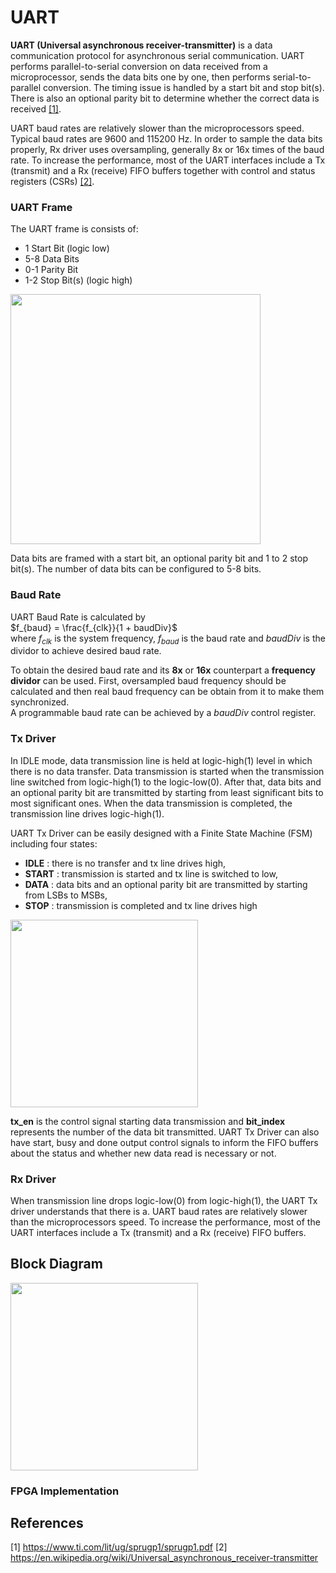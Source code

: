 # UART
**UART (Universal asynchronous receiver-transmitter)** is a data communication protocol for asynchronous serial communication. UART performs parallel-to-serial conversion on data received from a microprocessor, sends the data bits one by one, then performs serial-to-parallel conversion. The timing issue is handled by a start bit and stop bit(s). There is also an optional parity bit to determine whether the correct data is received [[1]](https://www.ti.com/lit/ug/sprugp1/sprugp1.pdf).

UART baud rates are relatively slower than the microprocessors speed. Typical baud rates are 9600 and 115200 Hz. In order to sample the data bits properly, Rx driver uses oversampling, generally 8x or 16x times of the baud rate. To increase the performance, most of the UART interfaces include a Tx (transmit) and a Rx (receive) FIFO buffers together with control and status registers (CSRs) [[2]](https://en.wikipedia.org/wiki/Universal_asynchronous_receiver-transmitter). 

### UART Frame
The UART frame is consists of:
* 1 Start Bit (logic low)
* 5-8 Data Bits
* 0-1 Parity Bit
* 1-2 Stop Bit(s) (logic high)

<img src="https://user-images.githubusercontent.com/51496220/235833559-c95beef7-b57e-4a39-a183-48b0f1c9f09b.png" width="400">

Data bits are framed with a start bit, an optional parity bit and 1 to 2 stop bit(s). The number of data bits can be configured to 5-8 bits.


### Baud Rate
UART Baud Rate is calculated by \
$f_{baud} = \frac{f_{clk}}{1 + baudDiv}$ \
where $f_{clk}$ is the system frequency, $f_{baud}$ is the baud rate and $baudDiv$ is the dividor to achieve desired baud rate.

To obtain the desired baud rate and its **8x** or **16x** counterpart a **frequency dividor** can be used. First, oversampled baud frequency should be calculated and then real baud frequency can be obtain from it to make them synchronized.  
A programmable baud rate can be achieved by a $baudDiv$ control register.


### Tx Driver
In IDLE mode, data transmission line is held at logic-high(1) level in which there is no data transfer. Data transmission is started when the transmission line switched from logic-high(1) to the logic-low(0). After that, data bits and an optional parity bit are transmitted by starting from least significant bits to most significant ones. When the data transmission is completed, the transmission line drives logic-high(1).

UART Tx Driver can be easily designed with a Finite State Machine (FSM) including four states:
* **IDLE**  : there is no transfer and tx line drives high,
* **START** : transmission is started and tx line is switched to low,
* **DATA**  : data bits and an optional parity bit are transmitted by starting from LSBs to MSBs,
* **STOP**  : transmission is completed and tx line drives high

<img src="https://user-images.githubusercontent.com/51496220/235855392-baff2e4c-54a5-4ead-aa35-21893fed8ad6.png" width="300">

**tx_en** is the control signal starting data transmission and **bit_index** represents the number of the data bit transmitted. 
UART Tx Driver can also have start, busy and done output control signals to inform the FIFO buffers about the status and whether new data read is necessary or not.

### Rx Driver
When transmission line drops logic-low(0) from logic-high(1), the UART Tx driver understands that there is a. UART baud rates are relatively slower than the microprocessors speed. To increase the performance, most of the UART interfaces include a Tx (transmit) and a Rx (receive) FIFO buffers. 


## Block Diagram
<img src="https://user-images.githubusercontent.com/51496220/235600974-d7dd7bc6-1c2c-4c13-9061-2960e5777a80.png" width="300">


### FPGA Implementation


## References
[1] https://www.ti.com/lit/ug/sprugp1/sprugp1.pdf
[2] https://en.wikipedia.org/wiki/Universal_asynchronous_receiver-transmitter
